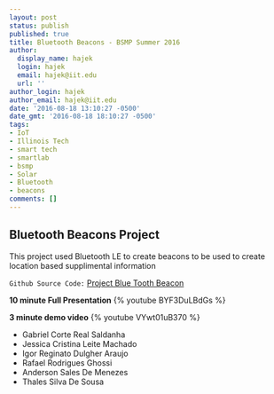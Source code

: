 ```yaml
---
layout: post
status: publish
published: true
title: Bluetooth Beacons - BSMP Summer 2016
author:
  display_name: hajek
  login: hajek
  email: hajek@iit.edu
  url: ''
author_login: hajek
author_email: hajek@iit.edu
date: '2016-08-18 13:10:27 -0500'
date_gmt: '2016-08-18 18:10:27 -0500'
tags:
- IoT
- Illinois Tech
- smart tech
- smartlab
- bsmp
- Solar
- Bluetooth
- beacons
comments: []
---
```

## Bluetooth Beacons Project

This project used Bluetooth LE to create beacons to be used to create location based supplimental information

```Github Source Code:``` [Project Blue Tooth Beacon](https://github.com/illinoistech-itm/bluetoothbeacon "Project Blue Tooth Beacon")

**10 minute Full Presentation**
{% youtube BYF3DuLBdGs %}

**3 minute demo video**
{% youtube VYwt01uB370 %}

* Gabriel Corte Real Saldanha
* Jessica Cristina Leite Machado
* Igor Reginato Dulgher Araujo
* Rafael Rodrigues Ghossi
* Anderson Sales De Menezes
* Thales Silva De Sousa
